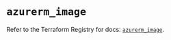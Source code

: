 # `azurerm_image`

Refer to the Terraform Registry for docs: [`azurerm_image`](https://registry.terraform.io/providers/hashicorp/azurerm/4.41.0/docs/resources/image).
